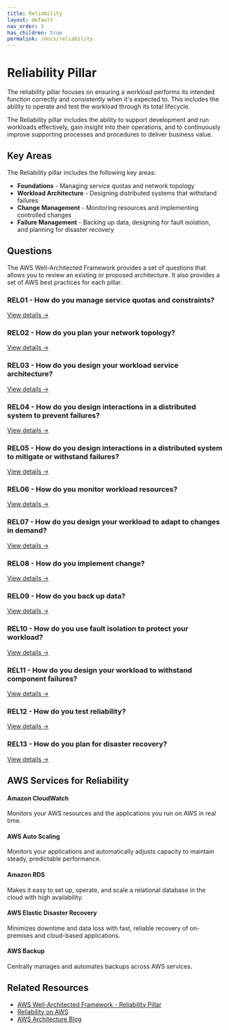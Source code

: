 ```yaml
---
title: Reliability
layout: default
nav_order: 3
has_children: true
permalink: /docs/reliability
---
```


<div class="pillar-header">
  <h1>Reliability Pillar</h1>
  <p>The reliability pillar focuses on ensuring a workload performs its intended function correctly and consistently when it's expected to. This includes the ability to operate and test the workload through its total lifecycle.</p>
</div>

The Reliability pillar includes the ability to support development and run workloads effectively, gain insight into their operations, and to continuously improve supporting processes and procedures to deliver business value.

## Key Areas

The Reliability pillar includes the following key areas:

- **Foundations** - Managing service quotas and network topology
- **Workload Architecture** - Designing distributed systems that withstand failures
- **Change Management** - Monitoring resources and implementing controlled changes
- **Failure Management** - Backing up data, designing for fault isolation, and planning for disaster recovery

## Questions

The AWS Well-Architected Framework provides a set of questions that allows you to review an existing or proposed architecture. It also provides a set of AWS best practices for each pillar.

<div class="question-cards">
  <div class="question-card">
    <h3>REL01 - How do you manage service quotas and constraints?</h3>
    <a href="REL01.html">View details →</a>
  </div>
  <div class="question-card">
    <h3>REL02 - How do you plan your network topology?</h3>
    <a href="REL02.html">View details →</a>
  </div>
  <div class="question-card">
    <h3>REL03 - How do you design your workload service architecture?</h3>
    <a href="REL03.html">View details →</a>
  </div>
  <div class="question-card">
    <h3>REL04 - How do you design interactions in a distributed system to prevent failures?</h3>
    <a href="REL04.html">View details →</a>
  </div>
  <div class="question-card">
    <h3>REL05 - How do you design interactions in a distributed system to mitigate or withstand failures?</h3>
    <a href="REL05.html">View details →</a>
  </div>
  <div class="question-card">
    <h3>REL06 - How do you monitor workload resources?</h3>
    <a href="REL06.html">View details →</a>
  </div>
  <div class="question-card">
    <h3>REL07 - How do you design your workload to adapt to changes in demand?</h3>
    <a href="REL07.html">View details →</a>
  </div>
  <div class="question-card">
    <h3>REL08 - How do you implement change?</h3>
    <a href="REL08.html">View details →</a>
  </div>
  <div class="question-card">
    <h3>REL09 - How do you back up data?</h3>
    <a href="REL09.html">View details →</a>
  </div>
  <div class="question-card">
    <h3>REL10 - How do you use fault isolation to protect your workload?</h3>
    <a href="REL10.html">View details →</a>
  </div>
  <div class="question-card">
    <h3>REL11 - How do you design your workload to withstand component failures?</h3>
    <a href="REL11.html">View details →</a>
  </div>
  <div class="question-card">
    <h3>REL12 - How do you test reliability?</h3>
    <a href="REL12.html">View details →</a>
  </div>
  <div class="question-card">
    <h3>REL13 - How do you plan for disaster recovery?</h3>
    <a href="REL13.html">View details →</a>
  </div>
</div>

## AWS Services for Reliability

<div class="aws-service">
  <div class="aws-service-content">
    <h4>Amazon CloudWatch</h4>
    <p>Monitors your AWS resources and the applications you run on AWS in real time.</p>
  </div>
</div>

<div class="aws-service">
  <div class="aws-service-content">
    <h4>AWS Auto Scaling</h4>
    <p>Monitors your applications and automatically adjusts capacity to maintain steady, predictable performance.</p>
  </div>
</div>

<div class="aws-service">
  <div class="aws-service-content">
    <h4>Amazon RDS</h4>
    <p>Makes it easy to set up, operate, and scale a relational database in the cloud with high availability.</p>
  </div>
</div>

<div class="aws-service">
  <div class="aws-service-content">
    <h4>AWS Elastic Disaster Recovery</h4>
    <p>Minimizes downtime and data loss with fast, reliable recovery of on-premises and cloud-based applications.</p>
  </div>
</div>

<div class="aws-service">
  <div class="aws-service-content">
    <h4>AWS Backup</h4>
    <p>Centrally manages and automates backups across AWS services.</p>
  </div>
</div>

<div class="related-resources">
  <h2>Related Resources</h2>
  <ul>
    <li><a href="https://docs.aws.amazon.com/wellarchitected/latest/reliability-pillar/welcome.html">AWS Well-Architected Framework - Reliability Pillar</a></li>
    <li><a href="https://aws.amazon.com/reliability/">Reliability on AWS</a></li>
    <li><a href="https://aws.amazon.com/blogs/architecture/">AWS Architecture Blog</a></li>
  </ul>
</div>